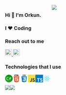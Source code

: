 <img src="https://media1.giphy.com/media/du3J3cXyzhj75IOgvA/giphy.gif?cid=ecf05e47j4tt9z58gihc3bvjpg5j7c4og2eoa9n49ncoa0so&rid=giphy.gif&ct=g" width=350 align="right">

### Hi 👋 I'm Orkun.
### I :heart: Coding


### Reach out to me
[<img height="22" width="22" src="https://unpkg.com/simple-icons@v7/icons/twitter.svg"/>
][twitter]
[<img height="22" width="22" src="https://unpkg.com/simple-icons@v7/icons/linkedin.svg" />
][linkedin]
<br>

### Technologies that I use
<img src="https://raw.githubusercontent.com/github/explore/80688e429a7d4ef2fca1e82350fe8e3517d3494d/topics/csharp/csharp.png" width=25 height=25 align="left">
<img src="https://raw.githubusercontent.com/github/explore/80688e429a7d4ef2fca1e82350fe8e3517d3494d/topics/html/html.png" width=25 height=25 align="left">
<img src="https://raw.githubusercontent.com/github/explore/80688e429a7d4ef2fca1e82350fe8e3517d3494d/topics/css/css.png" width=25 height=25 align="left">
<img src="https://raw.githubusercontent.com/github/explore/80688e429a7d4ef2fca1e82350fe8e3517d3494d/topics/javascript/javascript.png" width=25 height=25 align="left">
<img src="https://raw.githubusercontent.com/github/explore/80688e429a7d4ef2fca1e82350fe8e3517d3494d/topics/typescript/typescript.png" width=25 height=25 align="left">
<img src="https://raw.githubusercontent.com/github/explore/80688e429a7d4ef2fca1e82350fe8e3517d3494d/topics/react/react.png" width=25 height=25 align="left">
<br>
<br>
<img src="https://github-readme-stats.vercel.app/api?username=Orkunnnn&show_icons=true&count_private=true&theme=dracula" align="left">
<img src="https://github-readme-stats.vercel.app/api/top-langs/?username=Orkunnnn&hide=Java" align="left">

[twitter]:https://twitter.com/KonakOrkun
[linkedin]:https://www.linkedin.com/in/orkunkonak/
<!--
**Orkunnnn/Orkunnnn** is a ✨ _special_ ✨ repository because its `README.md` (this file) appears on your GitHub profile.

Here are some ideas to get you started:

- 🔭 I’m currently working on ...
- 🌱 I’m currently learning ...
- 👯 I’m looking to collaborate on ...
- 🤔 I’m looking for help with ...
- 💬 Ask me about ...
- 📫 How to reach me: ...
- 😄 Pronouns: ...
- ⚡ Fun fact: ...
-->
